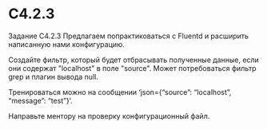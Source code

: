 # C4.2.3

Задание C4.2.3
Предлагаем попрактиковаться с Fluentd и расширить написанную нами конфигурацию.

Создайте фильтр, который будет отбрасывать полученные данные, если они содержат "localhost" в поле "source". Может потребоваться фильтр grep и плагин вывода null.

Тренироваться можно на сообщении ‘json={“source”: “localhost”, “message”: “test”}’.

Направьте ментору на проверку конфигурационный файл.
